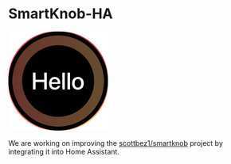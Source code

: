 # SmartKnob-HA

![alt text](pics/hello.png)

We are working on improving the [scottbez1/smartknob](https://github.com/scottbez1/smartknob) project by integrating it into Home Assistant.